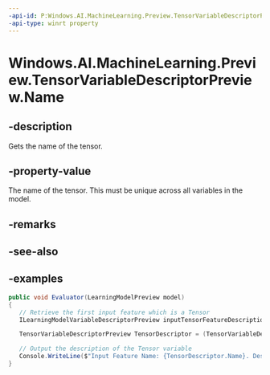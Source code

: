 ```yaml
---
-api-id: P:Windows.AI.MachineLearning.Preview.TensorVariableDescriptorPreview.Name
-api-type: winrt property
---
```


<!-- Property syntax.
public string Name { get; }
-->

# Windows.AI.MachineLearning.Preview.TensorVariableDescriptorPreview.Name

## -description
Gets the name of the tensor.

## -property-value
The name of the tensor. This must be unique across all variables in the model.

## -remarks

## -see-also

## -examples
 ```csharp
public void Evaluator(LearningModelPreview model)
{
	// Retrieve the first input feature which is a Tensor
    ILearningModelVariableDescriptorPreview inputTensorFeatureDescription = model.Description.InputFeatures.First(feature=>feature.ModelFeatureKind == LearningModelFeatureKindPreview.Tensor);
 
    TensorVariableDescriptorPreview TensorDescriptor = (TensorVariableDescriptorPreview)inputTensorFeatureDescription;

	// Output the description of the Tensor variable
    Console.WriteLine($"Input Feature Name: {TensorDescriptor.Name}. Description: {TensorDescriptor.Description}.");
 }
 ```